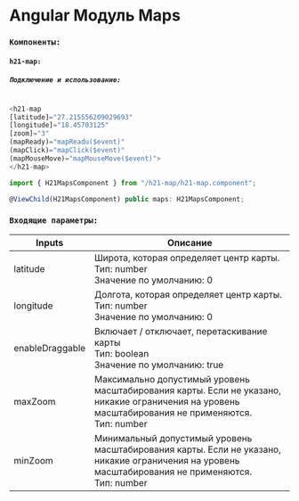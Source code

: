 # Angular Модуль Maps


### `Компоненты:`

#### `h21-map:`

##### `Подключение и использование:`
```javascript

<h21-map 
[latitude]="27.215556209029693" 
[longitude]="18.45703125" 
[zoom]="3" 
(mapReady)="mapReadu($event)" 
(mapClick)="mapClick($event)"
(mapMouseMove)="mapMouseMove($event)">
</h21-map>

```

```javascript
import { H21MapsComponent } from "/h21-map/h21-map.component";

@ViewChild(H21MapsComponent) public maps: H21MapsComponent;

```

### `Входящие параметры:`

| Inputs               | Описание                                                                                                                                                                                                                                                             |
|----------------------|----------------------------------------------------------------------------------------------------------------------------------------------------------------------------------------------------------------------------------------------------------------------|
| latitude            | Широта, которая определяет центр карты. <br> Тип: number   <br> Значение по умолчанию: 0                                                                                                                             |
| longitude       | Долгота, которая определяет центр карты. <br> Тип: number   <br> Значение по умолчанию: 0    
| enableDraggable           | Включает / отключает, перетаскивание карты <br> Тип: boolean   <br> Значение по умолчанию: true   |
| maxZoom           | Максимально допустимый уровень масштабирования карты. Если не указано, никакие ограничения на уровень масштабирования не применяются. <br> Тип: number    |
| minZoom           | Минимальный допустимый уровень масштабирования карты. Если не указано, никакие ограничения на уровень масштабирования не применяются. <br> Тип: number    |
